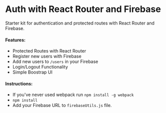 # Auth with React Router and Firebase
Starter kit for authentication and protected routes with React Router and Firebase.

#### Features:
* Protected Routes with React Router
* Register new users with Firebase
* Add new users to ```/users``` in your Firebase
* Login/Logout Functionality
* Simple Boostrap UI

#### Instructions:
* If you've never used webpack run ```npm install -g webpack```
* ```npm install```
* Add your Firebase URL to ```firebaseUtils.js``` file.

